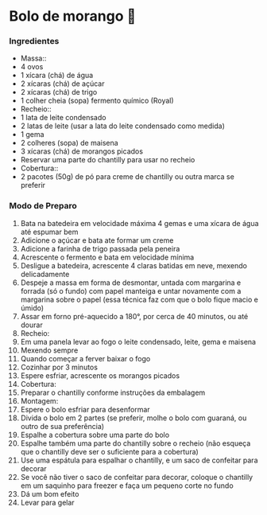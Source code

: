 # Bolo de morango :cake:

### Ingredientes

- Massa::
- 4 ovos
- 1 xícara (chá) de água
- 2 xícaras (chá) de açúcar
- 2 xícaras (chá) de trigo
- 1 colher cheia (sopa) fermento químico (Royal)
- Recheio::
- 1 lata de leite condensado
- 2 latas de leite (usar a lata do leite condensado como medida)
- 1 gema
- 2 colheres (sopa) de maisena
- 3 xícaras (chá) de morangos picados
- Reservar uma parte do chantilly para usar no recheio
- Cobertura::
- 2 pacotes (50g) de pó para creme de chantilly ou outra marca se preferir

### **Modo de Preparo**

1. Bata na batedeira em velocidade máxima 4 gemas e uma xícara de água até espumar bem
2. Adicione o açúcar e bata ate formar um creme
3. Adicione a farinha de trigo passada pela peneira
4.  Acrescente o fermento e bata em velocidade mínima
5. Desligue a batedeira, acrescente 4 claras batidas em neve, mexendo delicadamente
6. Despeje a massa em forma de desmontar, untada com margarina e forrada (só o fundo) com papel manteiga e untar novamente com a margarina sobre o papel (essa técnica faz com que o bolo fique macio e úmido)
7. Assar em forno pré-aquecido a 180°, por cerca de 40 minutos, ou até dourar
8. Recheio:
9. Em uma panela levar ao fogo o leite condensado, leite, gema e maisena
10. Mexendo sempre
11. Quando começar a ferver baixar o fogo
12. Cozinhar por 3 minutos
13. Espere esfriar, acrescente os morangos picados
14. Cobertura:
15. Preparar o chantilly conforme instruções da embalagem
16. Montagem:
17.  Espere o bolo esfriar para desenformar
18. Divida o bolo em 2 partes (se preferir, molhe o bolo com guaraná, ou outro de sua preferência)
19.  Espalhe a cobertura sobre uma parte do bolo
20.  Espalhe também uma parte do chantilly sobre o recheio (não esqueça que o chantilly deve ser o suficiente para a cobertura)
21. Use uma espátula para espalhar o chantilly, e um saco de confeitar para decorar
22. Se você não tiver o saco de confeitar para decorar, coloque o chantilly em um saquinho para freezer e faça um pequeno corte no fundo
23.  Dá um bom efeito
24. Levar para gelar